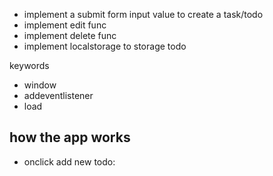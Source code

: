 - implement a submit form input value to create a task/todo
- implement edit func
- implement delete func
- implement localstorage to storage todo



keywords
- window
- addeventlistener
- load



## how the app works
- onclick add new todo: 